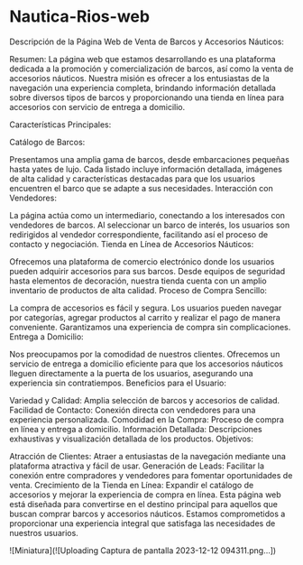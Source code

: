 # Nautica-Rios-web
Descripción de la Página Web de Venta de Barcos y Accesorios Náuticos:

Resumen:
La página web que estamos desarrollando es una plataforma dedicada a la promoción y comercialización de barcos, así como la venta de accesorios náuticos. Nuestra misión es ofrecer a los entusiastas de la navegación una experiencia completa, brindando información detallada sobre diversos tipos de barcos y proporcionando una tienda en línea para accesorios con servicio de entrega a domicilio.

Características Principales:

Catálogo de Barcos:

Presentamos una amplia gama de barcos, desde embarcaciones pequeñas hasta yates de lujo. Cada listado incluye información detallada, imágenes de alta calidad y características destacadas para que los usuarios encuentren el barco que se adapte a sus necesidades.
Interacción con Vendedores:

La página actúa como un intermediario, conectando a los interesados con vendedores de barcos. Al seleccionar un barco de interés, los usuarios son redirigidos al vendedor correspondiente, facilitando así el proceso de contacto y negociación.
Tienda en Línea de Accesorios Náuticos:

Ofrecemos una plataforma de comercio electrónico donde los usuarios pueden adquirir accesorios para sus barcos. Desde equipos de seguridad hasta elementos de decoración, nuestra tienda cuenta con un amplio inventario de productos de alta calidad.
Proceso de Compra Sencillo:

La compra de accesorios es fácil y segura. Los usuarios pueden navegar por categorías, agregar productos al carrito y realizar el pago de manera conveniente. Garantizamos una experiencia de compra sin complicaciones.
Entrega a Domicilio:

Nos preocupamos por la comodidad de nuestros clientes. Ofrecemos un servicio de entrega a domicilio eficiente para que los accesorios náuticos lleguen directamente a la puerta de los usuarios, asegurando una experiencia sin contratiempos.
Beneficios para el Usuario:

Variedad y Calidad: Amplia selección de barcos y accesorios de calidad.
Facilidad de Contacto: Conexión directa con vendedores para una experiencia personalizada.
Comodidad en la Compra: Proceso de compra en línea y entrega a domicilio.
Información Detallada: Descripciones exhaustivas y visualización detallada de los productos.
Objetivos:

Atracción de Clientes: Atraer a entusiastas de la navegación mediante una plataforma atractiva y fácil de usar.
Generación de Leads: Facilitar la conexión entre compradores y vendedores para fomentar oportunidades de venta.
Crecimiento de la Tienda en Línea: Expandir el catálogo de accesorios y mejorar la experiencia de compra en línea.
Esta página web está diseñada para convertirse en el destino principal para aquellos que buscan comprar barcos y accesorios náuticos. Estamos comprometidos a proporcionar una experiencia integral que satisfaga las necesidades de nuestros usuarios.

![Miniatura](![Uploading Captura de pantalla 2023-12-12 094311.png…])

